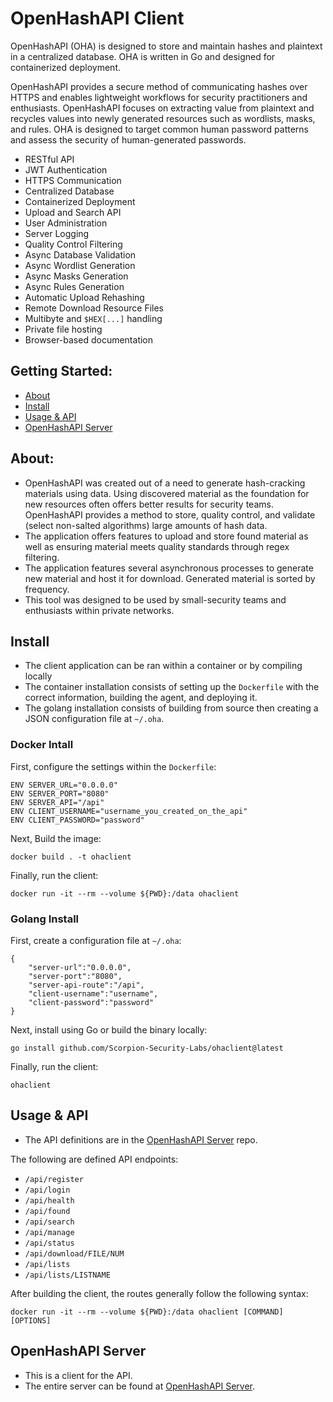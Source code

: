 # OpenHashAPI Client

OpenHashAPI (OHA) is designed to store and maintain hashes and plaintext in a centralized database. OHA is written in Go and designed for containerized deployment.

OpenHashAPI provides a secure method of communicating hashes over HTTPS and enables lightweight workflows for security practitioners and enthusiasts. OpenHashAPI focuses on extracting value from plaintext and recycles values into newly generated resources such as wordlists, masks, and rules. OHA is designed to target common human password patterns and assess the security of human-generated passwords.

- RESTful API
- JWT Authentication
- HTTPS Communication
- Centralized Database
- Containerized Deployment
- Upload and Search API
- User Administration
- Server Logging
- Quality Control Filtering
- Async Database Validation
- Async Wordlist Generation
- Async Masks Generation
- Async Rules Generation
- Automatic Upload Rehashing
- Remote Download Resource Files
- Multibyte and `$HEX[...]` handling
- Private file hosting
- Browser-based documentation

## Getting Started:
 - [About](#about)
 - [Install](#install)
 - [Usage & API](#usage-&-api)
 - [OpenHashAPI Server](#openhashapi-server)

## About:
- OpenHashAPI was created out of a need to generate hash-cracking materials using
  data. Using discovered material as the foundation for new resources
  often offers better results for security teams. OpenHashAPI provides a method to
  store, quality control, and validate (select non-salted algorithms) large amounts of hash data.
- The application offers features to upload and store found material as well as
  ensuring material meets quality standards through regex filtering.
- The application features several asynchronous processes to generate new
  material and host it for download. Generated material is sorted by frequency.
- This tool was designed to be used by small-security teams and enthusiasts
  within private networks.

## Install
- The client application can be ran within a container or by compiling locally
- The container installation consists of setting up the `Dockerfile` with the correct
  information, building the agent, and deploying it.
- The golang installation consists of building from source then creating a JSON
  configuration file at `~/.oha`.

### Docker Intall

First, configure the settings within the `Dockerfile`:
```
ENV SERVER_URL="0.0.0.0"
ENV SERVER_PORT="8080"
ENV SERVER_API="/api"
ENV CLIENT_USERNAME="username_you_created_on_the_api"
ENV CLIENT_PASSWORD="password"
```

Next, Build the image:
```
docker build . -t ohaclient
```

Finally, run the client:
```
docker run -it --rm --volume ${PWD}:/data ohaclient
```

### Golang Install

First, create a configuration file at `~/.oha`:
```
{
    "server-url":"0.0.0.0",
    "server-port":"8080",
    "server-api-route":"/api",
    "client-username":"username",
    "client-password":"password"
}
```

Next, install using Go or build the binary locally:
```
go install github.com/Scorpion-Security-Labs/ohaclient@latest
```

Finally, run the client:
```
ohaclient
```

## Usage & API
- The API definitions are in the [OpenHashAPI Server](https://github.com/Scorpion-Security-Labs/OpenHashAPI) repo.

The following are defined API endpoints:
- `/api/register`
- `/api/login`
- `/api/health`
- `/api/found`
- `/api/search`
- `/api/manage`
- `/api/status`
- `/api/download/FILE/NUM`
- `/api/lists`
- `/api/lists/LISTNAME`

After building the client, the routes generally follow the following syntax:

```
docker run -it --rm --volume ${PWD}:/data ohaclient [COMMAND] [OPTIONS]
```


## OpenHashAPI Server
- This is a client for the API.
- The entire server can be found at [OpenHashAPI Server](https://github.com/Scorpion-Security-Labs/OpenHashAPI).
